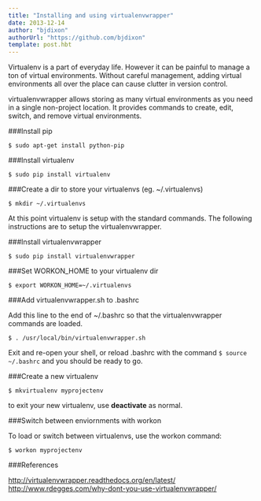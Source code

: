 ```yaml
---
title: "Installing and using virtualenvwrapper"
date: 2013-12-14
author: "bjdixon"
authorUrl: "https://github.com/bjdixon"
template: post.hbt
---
```


Virtualenv is a part of everyday life. However it can be painful to manage a ton of virtual environments. Without careful management, adding virtual environments all over the place can cause clutter in version control.

virtualenvwrapper allows storing as many virtual environments as you need in a single non-project location. It provides commands to create, edit, switch, and remove virtual environments.

###Install pip

    $ sudo apt-get install python-pip

###Install virtualenv

    $ sudo pip install virtualenv

###Create a dir to store your virtualenvs (eg. ~/.virtualenvs)

    $ mkdir ~/.virtualenvs

At this point virtualenv is setup with the standard commands. The following instructions are to setup the virtualenvwrapper.

###Install virtualenvwrapper

    $ sudo pip install virtualenvwrapper

###Set WORKON_HOME to your virtualenv dir

    $ export WORKON_HOME=~/.virtualenvs

###Add virtualenvwrapper.sh to .bashrc

Add this line to the end of ~/.bashrc so that the virtualenvwrapper commands are loaded.

    $ . /usr/local/bin/virtualenvwrapper.sh

Exit and re-open your shell, or reload .bashrc with the command ```$ source ~/.bashrc``` and you should be ready to go.

###Create a new virtualenv

    $ mkvirtualenv myprojectenv

to exit your new virtualenv, use **deactivate** as normal.

###Switch between enviornments with workon

To load or switch between virtualenvs, use the workon command:

    $ workon myprojectenv

###References

http://virtualenvwrapper.readthedocs.org/en/latest/
http://www.rdegges.com/why-dont-you-use-virtualenvwrapper/
